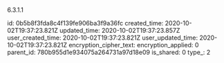 6.3.1.1

id: 0b5b8f3fda8c4f139fe906ba3f9a36fc
created_time: 2020-10-02T19:37:23.821Z
updated_time: 2020-10-02T19:37:23.857Z
user_created_time: 2020-10-02T19:37:23.821Z
user_updated_time: 2020-10-02T19:37:23.821Z
encryption_cipher_text: 
encryption_applied: 0
parent_id: 780b955d1e934075a264731a97d18e09
is_shared: 0
type_: 2